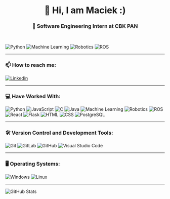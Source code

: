 <h1 align="center">👋 Hi, I am Maciek :)</h1>

<h3 align="center">
  🚀 Software Engineering Intern at CBK PAN
</h3>
<br>

<p>
  <img alt="Python" src="https://img.shields.io/badge/-Python-3776AB?logo=python&logoColor=white&style=flat-square" />
  <img alt="Machine Learning" src="https://img.shields.io/badge/-Machine%20Learning-FF6F00?logo=openaigym&logoColor=white&style=flat-square" />
  <img alt="Robotics" src="https://img.shields.io/badge/-Robotics-4CAF50?logo=arduino&logoColor=white&style=flat-square" />
  <img alt="ROS" src="https://img.shields.io/badge/-ROS-22314E?logo=ros&logoColor=white&style=flat-square" />
</p>

---

### 📫 How to reach me:
<p>
  <a href="https://www.linkedin.com/in/maciejleszek/">
    <img
      alt="Linkedin"
      src="https://img.shields.io/badge/-LinkedIn-0077B5?logo=linkedin&logoColor=white&style=flat-square"
    />
  </a>
</p>

---

### **💻 Have Worked With:**
<p>
  <img alt="Python" src="https://img.shields.io/badge/Python-3776AB?style=flat-square&logo=python&logoColor=white" />
  <img alt="JavaScript" src="https://img.shields.io/badge/JavaScript-F7DF1E?logo=javascript&logoColor=white&style=flat-square" />
  <img alt="C" src="https://img.shields.io/badge/C-A8B9CC?logo=c&logoColor=white&style=flat-square" />
  <img alt="Java" src="https://img.shields.io/badge/Java-007396?logo=java&logoColor=white&style=flat-square" />
  <img alt="Machine Learning" src="https://img.shields.io/badge/-Machine%20Learning-FF6F00?logo=openaigym&logoColor=white&style=flat-square" />
  <img alt="Robotics" src="https://img.shields.io/badge/-Robotics-4CAF50?logo=arduino&logoColor=white&style=flat-square" />
  <img alt="ROS" src="https://img.shields.io/badge/-ROS-22314E?logo=ros&logoColor=white&style=flat-square" />
  <img alt="React" src="https://img.shields.io/badge/React-61DAFB?logo=react&logoColor=white&style=flat-square" />
  <img alt="Flask" src="https://img.shields.io/badge/Flask-000000?logo=flask&logoColor=white&style=flat-square" />
  <img alt="HTML" src="https://img.shields.io/badge/HTML-E34F26?logo=html5&logoColor=white&style=flat-square" />
  <img alt="CSS" src="https://img.shields.io/badge/CSS-1572B6?logo=css3&logoColor=white&style=flat-square" />
  <img alt="PostgreSQL" src="https://img.shields.io/badge/PostgreSQL-336791?logo=postgresql&logoColor=white&style=flat-square" />
</p>

---

### **🛠️ Version Control and Development Tools:**
<p>
  <img alt="Git" src="https://img.shields.io/badge/Git-F05032?logo=git&logoColor=white&style=flat-square" />
  <img alt="GitLab" src="https://img.shields.io/badge/GitLab-FC6D26?logo=gitlab&logoColor=white&style=flat-square" />
  <img alt="GitHub" src="https://img.shields.io/badge/GitHub-181717?logo=github&logoColor=white&style=flat-square" />
  <img alt="Visual Studio Code" src="https://img.shields.io/badge/VS%20Code-007ACC?logo=visual+studio+code&logoColor=white&style=flat-square" />
</p>

---

### **🖥️ Operating Systems:**
<p>
  <img alt="Windows" src="https://img.shields.io/badge/Windows-0078D6?logo=windows&logoColor=white&style=flat-square" />
  <img alt="Linux" src="https://img.shields.io/badge/Linux-FCC624?logo=linux&logoColor=black&style=flat-square" />
</p>

---

<p>
  <img
    src="https://github-readme-stats-sigma-five.vercel.app/api/top-langs/?username=maciejleszek&layout=compact&theme=radical"
    alt="GitHub Stats"
  />
</p>
